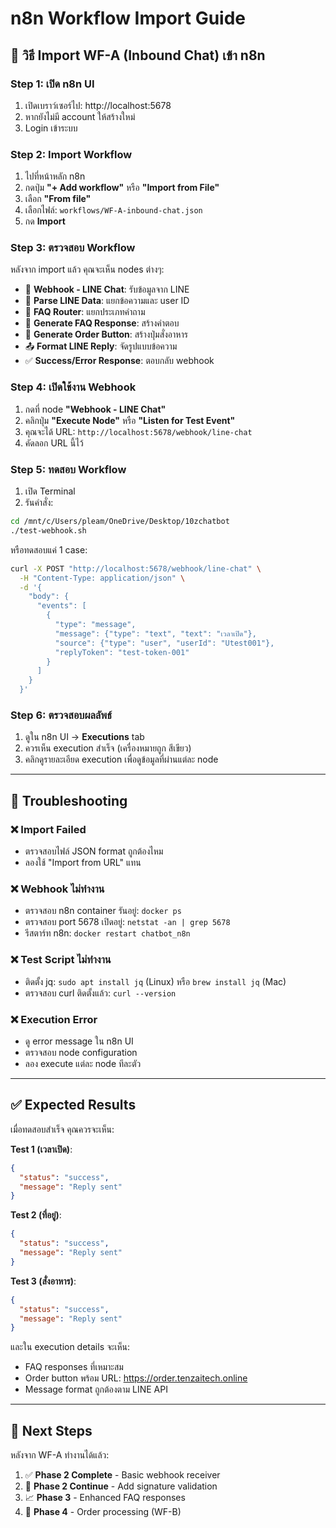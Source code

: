 # n8n Workflow Import Guide

## 🚀 วิธี Import WF-A (Inbound Chat) เข้า n8n

### Step 1: เปิด n8n UI
1. เปิดเบราว์เซอร์ไป: http://localhost:5678
2. หากยังไม่มี account ให้สร้างใหม่
3. Login เข้าระบบ

### Step 2: Import Workflow
1. ไปที่หน้าหลัก n8n
2. กดปุ่ม **"+ Add workflow"** หรือ **"Import from File"**
3. เลือก **"From file"**
4. เลือกไฟล์: `workflows/WF-A-inbound-chat.json`
5. กด **Import**

### Step 3: ตรวจสอบ Workflow
หลังจาก import แล้ว คุณจะเห็น nodes ต่างๆ:
- 🔗 **Webhook - LINE Chat**: รับข้อมูลจาก LINE
- 📝 **Parse LINE Data**: แยกข้อความและ user ID
- 🔀 **FAQ Router**: แยกประเภทคำถาม
- 💬 **Generate FAQ Response**: สร้างคำตอบ
- 🔘 **Generate Order Button**: สร้างปุ่มสั่งอาหาร
- 📤 **Format LINE Reply**: จัดรูปแบบข้อความ
- ✅ **Success/Error Response**: ตอบกลับ webhook

### Step 4: เปิดใช้งาน Webhook
1. กดที่ node **"Webhook - LINE Chat"**
2. คลิกปุ่ม **"Execute Node"** หรือ **"Listen for Test Event"**
3. คุณจะได้ URL: `http://localhost:5678/webhook/line-chat`
4. คัดลอก URL นี้ไว้

### Step 5: ทดสอบ Workflow
1. เปิด Terminal
2. รันคำสั่ง:
```bash
cd /mnt/c/Users/pleam/OneDrive/Desktop/10zchatbot
./test-webhook.sh
```

หรือทดสอบแค่ 1 case:
```bash
curl -X POST "http://localhost:5678/webhook/line-chat" \
  -H "Content-Type: application/json" \
  -d '{
    "body": {
      "events": [
        {
          "type": "message",
          "message": {"type": "text", "text": "เวลาเปิด"},
          "source": {"type": "user", "userId": "Utest001"},
          "replyToken": "test-token-001"
        }
      ]
    }
  }'
```

### Step 6: ตรวจสอบผลลัพธ์
1. ดูใน n8n UI → **Executions** tab
2. ควรเห็น execution สำเร็จ (เครื่องหมายถูก สีเขียว)
3. คลิกดูรายละเอียด execution เพื่อดูข้อมูลที่ผ่านแต่ละ node

---

## 🔧 Troubleshooting

### ❌ Import Failed
- ตรวจสอบไฟล์ JSON format ถูกต้องไหม
- ลองใช้ "Import from URL" แทน

### ❌ Webhook ไม่ทำงาน  
- ตรวจสอบ n8n container รันอยู่: `docker ps`
- ตรวจสอบ port 5678 เปิดอยู่: `netstat -an | grep 5678`
- รีสตาร์ท n8n: `docker restart chatbot_n8n`

### ❌ Test Script ไม่ทำงาน
- ติดตั้ง jq: `sudo apt install jq` (Linux) หรือ `brew install jq` (Mac)
- ตรวจสอบ curl ติดตั้งแล้ว: `curl --version`

### ❌ Execution Error
- ดู error message ใน n8n UI
- ตรวจสอบ node configuration
- ลอง execute แต่ละ node ทีละตัว

---

## ✅ Expected Results

เมื่อทดสอบสำเร็จ คุณควรจะเห็น:

**Test 1 (เวลาเปิด)**: 
```json
{
  "status": "success",
  "message": "Reply sent"
}
```

**Test 2 (ที่อยู่)**:
```json
{
  "status": "success", 
  "message": "Reply sent"
}
```

**Test 3 (สั่งอาหาร)**:
```json
{
  "status": "success",
  "message": "Reply sent"
}
```

และใน execution details จะเห็น:
- FAQ responses ที่เหมาะสม
- Order button พร้อม URL: https://order.tenzaitech.online
- Message format ถูกต้องตาม LINE API

---

## 🎯 Next Steps

หลังจาก WF-A ทำงานได้แล้ว:
1. ✅ **Phase 2 Complete** - Basic webhook receiver
2. 🔄 **Phase 2 Continue** - Add signature validation
3. 📈 **Phase 3** - Enhanced FAQ responses
4. 🛒 **Phase 4** - Order processing (WF-B)